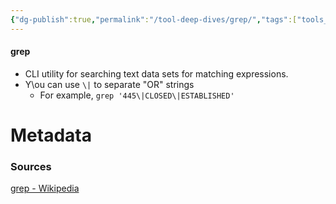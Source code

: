 ```yaml
---
{"dg-publish":true,"permalink":"/tool-deep-dives/grep/","tags":["tools_soc"]}
---
```


#### grep
- CLI utility for searching text data sets for matching expressions.
- Y\ou can use `\|` to separate "OR" strings
	- For example, `grep '445\|CLOSED\|ESTABLISHED'`






# Metadata

### Sources
[grep - Wikipedia](https://en.wikipedia.org/wiki/Grep#:~:text=grep%20is%20a%20command%2Dline,which%20has%20the%20same%20effect.)